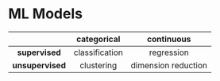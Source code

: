 # ML Models

|                  |   categorical  |      continuous     |
|:----------------:|:--------------:|:-------------------:|
|  **supervised**  | classification |      regression     |
| **unsupervised** |   clustering   | dimension reduction |
